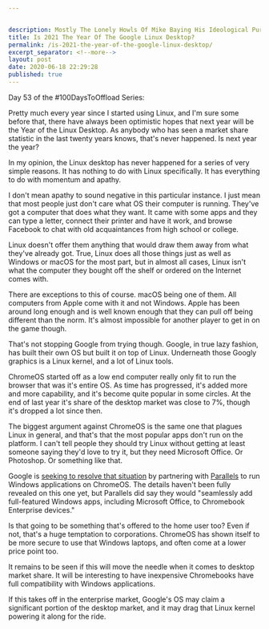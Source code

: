 ```yaml
---


description: Mostly The Lonely Howls Of Mike Baying His Ideological Purity At The Moon
title: Is 2021 The Year Of The Google Linux Desktop?
permalink: /is-2021-the-year-of-the-google-linux-desktop/
excerpt_separator: <!--more-->
layout: post
date: 2020-06-18 22:29:28
published: true
---
```


Day 53 of the #100DaysToOffload Series:

Pretty much every year since I started using Linux, and I'm sure some before that, there have always been optimistic hopes that next year will be the Year of the Linux Desktop. As anybody who has seen a market share statistic in the last twenty years knows, that's never happened. Is next year the year?

<!--more-->

In my opinion, the Linux desktop has never happened for a series of very simple reasons. It has nothing to do with Linux specifically. It has everything to do with momentum and apathy. 

I don't mean apathy to sound negative in this particular instance. I just mean that most people just don't care what OS their computer is running. They've got a computer that does what they want. It came with some apps and they can type a letter, connect their printer and have it work, and browse Facebook to chat with old acquaintances from high school or college.

Linux doesn't offer them anything that would draw them away from what they've already got. True, Linux does all those things just as well as Windows or macOS for the most part, but in almost all cases, Linux isn't what the computer they bought off the shelf or ordered on the Internet comes with.

There are exceptions to this of course. macOS being one of them. All computers from Apple come with it and not Windows. Apple has been around long enough and is well known enough that they can pull off being different than the norm. It's almost impossible for another player to get in on the game though.

That's not stopping Google from trying though. Google, in true lazy fashion, has built their own OS but built it on top of Linux. Underneath those Googly graphics is a Linux kernel, and a lot of Linux tools. 

ChromeOS started off as a low end computer really only fit to run the browser that was it's entire OS. As time has progressed, it's added more and more capability, and it's become quite popular in some circles. At the end of last year it's share of the desktop market was close to 7%, though it's dropped a lot since then. 

The biggest argument against ChromeOS is the same one that plagues Linux in general, and that's that the most popular apps don't run on the platform. I can't tell people they should try Linux without getting at least someone saying they'd love to try it, but they need Microsoft Office. Or Photoshop. Or something like that. 

Google is [seeking to resolve that situation](https://www.engadget.com/google-parallels-windows-support-for-chrome-os-173659364.html) by partnering with [Parallels](https://www.parallels.com) to run Windows applications on ChromeOS. The details haven't been fully revealed on this one yet, but Parallels did say they would "seamlessly add full-featured Windows apps, including Microsoft Office, to Chromebook Enterprise devices."

Is that going to be something that's offered to the home user too? Even if not, that's a huge temptation to corporations. ChromeOS has shown itself to be more secure to use that Windows laptops, and often come at a lower price point too. 

It remains to be seen if this will move the needle when it comes to desktop market share. It will be interesting to have inexpensive Chromebooks have full compatibility with Windows applications. 

If this takes off in the enterprise market, Google's OS may claim a significant portion of the desktop market, and it may drag that Linux kernel powering it along for the ride.